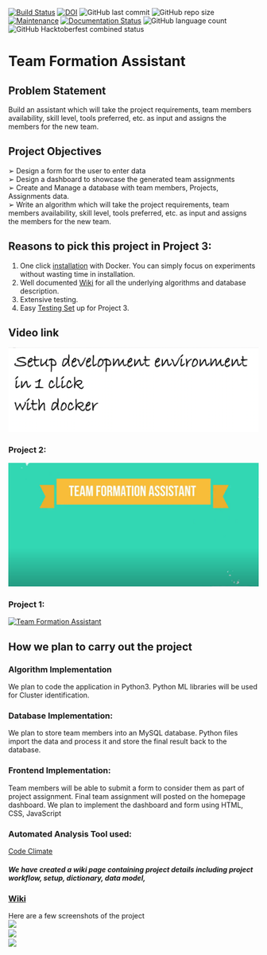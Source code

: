[![Build Status](https://travis-ci.org/AmitMandliya/TeamFormationAssistant.svg?branch=master)](https://travis-ci.org/AmitMandliya/TeamFormationAssistant)
[![DOI](https://zenodo.org/badge/DOI/10.5281/zenodo.8475.svg)](https://doi.org/10.5281/zenodo.8475)
![GitHub last commit](https://img.shields.io/github/last-commit/AmitMandliya/TeamFormationAssistant)
![GitHub repo size](https://img.shields.io/github/repo-size/AmitMandliya/TeamFormationAssistant)
[![Maintenance](https://img.shields.io/badge/Maintained%3F-yes-green.svg)](https://GitHub.com/Naereen/StrapDown.js/graphs/commit-activity)
[![Documentation Status](https://readthedocs.org/projects/ansicolortags/badge/?version=latest)](http://ansicolortags.readthedocs.io/?badge=latest)
![GitHub language count](https://img.shields.io/github/languages/count/AmitMandliya/TeamFormationAssistant?style=flat-square)
![GitHub Hacktoberfest combined status](https://img.shields.io/github/hacktoberfest/2020/AmitMandliya/TeamFormationAssistant)

# Team Formation Assistant

## Problem Statement

Build an assistant which will take the project requirements, team members
availability, skill level, tools preferred, etc. as input and assigns the members for
the new team.
<br/>

## Project Objectives

➢ Design a form for the user to enter data<br/>
➢ Design a dashboard to showcase the generated team assignments<br/>
➢ Create and Manage a database with team members, Projects, Assignments
data.<br/>
➢ Write an algorithm which will take the project requirements, team
members availability, skill level, tools preferred, etc. as input and assigns
the members for the new team.<br/>

## Reasons to pick this project in Project 3:

1. One click [installation](https://github.com/AmitMandliya/TeamFormationAssistant/wiki/Setting-Up-Development-Environment) with Docker. You can simply focus on experiments without wasting time in installation.
2. Well documented [Wiki](https://github.com/AmitMandliya/TeamFormationAssistant/wiki) for all the underlying algorithms and database description.
3. Extensive testing.
4. Easy [Testing Set](https://github.com/AmitMandliya/TeamFormationAssistant/wiki/Expermientation-Set-up-for-Project-3) up for Project 3.

## Video link

[![Development Environment Setup](https://github.com/AmitMandliya/TeamFormationAssistant/blob/master/images/Development.png)](https://youtu.be/h9s_frfAIPU)

### Project 2:

[![Team Formation Assistant Project 2](https://github.com/AmitMandliya/TeamFormationAssistant/blob/master/images/teamFormation.PNG)](https://www.youtube.com/watch?v=U7m2TXdxnak)

### Project 1:

[![Team Formation Assistant](https://github.com/lokesh45/TeamFormationAssistant/blob/master/Assistant.png)](https://www.youtube.com/watch?v=LmKjp3aQPEI&feature=youtu.be)

## How we plan to carry out the project

### Algorithm Implementation

We plan to code the application in Python3. Python ML libraries will be used for
Cluster identification.<br/>

### Database Implementation:

We plan to store team members into an MySQL database. Python files import the
data and process it and store the final result back to the database.<br/>

### Frontend Implementation:

Team members will be able to submit a form to consider them as part of project
assignment.
Final team assignment will posted on the homepage dashboard. We plan to
implement the dashboard and form using HTML, CSS, JavaScript

### Automated Analysis Tool used:
[Code Climate](https://codeclimate.com/github/AmitMandliya/TeamFormationAssistant)
##### We have created a wiki page containing project details including project workflow, setup, dictionary, data model,

### [Wiki](https://github.com/lokesh45/TeamFormationAssistant/wiki)

Here are a few screenshots of the project<br>
![](https://github.com/lokesh45/TeamFormationAssistant/blob/master/ss1.jpeg)<br>
![](https://github.com/lokesh45/TeamFormationAssistant/blob/master/ss2.jpeg)<br>
![](https://github.com/lokesh45/TeamFormationAssistant/blob/master/ss3.jpeg)
